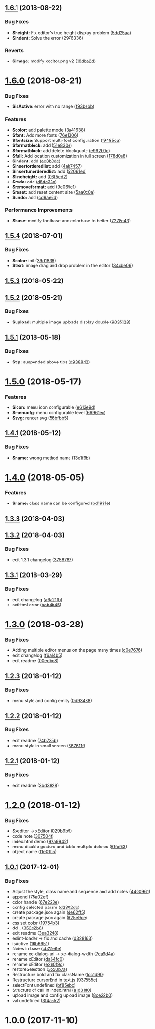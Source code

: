 <a name="1.6.1"></a>
## [1.6.1](https://github.com/iq9891/xEditor/compare/v1.6.0...v1.6.1) (2018-08-22)


### Bug Fixes

* **$height:** Fix editor's true height display problem ([5dd25aa](https://github.com/iq9891/xEditor/commit/5dd25aa))
* **$indent:** Solve the error ([2976336](https://github.com/iq9891/xEditor/commit/2976336))


### Reverts

* **$image:** modify xeditor.png v2 ([18dba2d](https://github.com/iq9891/xEditor/commit/18dba2d))



<a name="1.6.0"></a>
# [1.6.0](https://github.com/iq9891/xEditor/compare/v1.5.4...v1.6.0) (2018-08-21)


### Bug Fixes

* **$isActive:** error with no range ([f93bebb](https://github.com/iq9891/xEditor/commit/f93bebb))


### Features

* **$color:** add palette mode ([3a41638](https://github.com/iq9891/xEditor/commit/3a41638))
* **$font:** Add more fonts ([76e1306](https://github.com/iq9891/xEditor/commit/76e1306))
* **$fontsize:** Support multi-font configuration ([f9485ca](https://github.com/iq9891/xEditor/commit/f9485ca))
* **$formatblock:** add ([51e830e](https://github.com/iq9891/xEditor/commit/51e830e))
* **$formatblock:** add delete blockquote ([e992b0c](https://github.com/iq9891/xEditor/commit/e992b0c))
* **$full:** Add location customization in full screen ([178d0a8](https://github.com/iq9891/xEditor/commit/178d0a8))
* **$indent:** add ([ac3b9de](https://github.com/iq9891/xEditor/commit/ac3b9de))
* **$insertorderedlist:** add ([4ab7457](https://github.com/iq9891/xEditor/commit/4ab7457))
* **$insertunorderedlist:** add ([52061ed](https://github.com/iq9891/xEditor/commit/52061ed))
* **$lineheight:** add ([06f5ed2](https://github.com/iq9891/xEditor/commit/06f5ed2))
* **$redo:** add ([d5dc33c](https://github.com/iq9891/xEditor/commit/d5dc33c))
* **$removeformat:** add ([9c065c1](https://github.com/iq9891/xEditor/commit/9c065c1))
* **$reset:** add reset content size ([5aa0c0a](https://github.com/iq9891/xEditor/commit/5aa0c0a))
* **$undo:** add ([cd9ae6d](https://github.com/iq9891/xEditor/commit/cd9ae6d))


### Performance Improvements

* **$base:** modify fontbase and colorbase to better ([7278c43](https://github.com/iq9891/xEditor/commit/7278c43))



<a name="1.5.4"></a>
## [1.5.4](https://github.com/iq9891/xEditor/compare/v1.5.3...v1.5.4) (2018-07-01)


### Bug Fixes

* **$color:** init ([39d1836](https://github.com/iq9891/xEditor/commit/39d1836))
* **$text:** image drag and drop problem in the editor ([34cbe06](https://github.com/iq9891/xEditor/commit/34cbe06))



<a name="1.5.3"></a>
## [1.5.3](https://github.com/iq9891/xEditor/compare/v1.5.2...v1.5.3) (2018-05-22)



<a name="1.5.2"></a>
## [1.5.2](https://github.com/iq9891/xEditor/compare/v1.5.1...v1.5.2) (2018-05-21)


### Bug Fixes

* **$upload:** multiple image uploads display double ([9035128](https://github.com/iq9891/xEditor/commit/9035128))



<a name="1.5.1"></a>
## [1.5.1](https://github.com/iq9891/xEditor/compare/v1.5.0...v1.5.1) (2018-05-18)


### Bug Fixes

* **$tip:** suspended above tips ([d938842](https://github.com/iq9891/xEditor/commit/d938842))



<a name="1.5.0"></a>
# [1.5.0](https://github.com/iq9891/xEditor/compare/v1.4.1...v1.5.0) (2018-05-17)


### Features

* **$icon:** menu icon configurable ([e613e9d](https://github.com/iq9891/xEditor/commit/e613e9d))
* **$menucfg:** menu configurable level ([66961ec](https://github.com/iq9891/xEditor/commit/66961ec))
* **$svg:** render svg ([56bfbb5](https://github.com/iq9891/xEditor/commit/56bfbb5))



<a name="1.4.1"></a>
## [1.4.1](https://github.com/iq9891/xEditor/compare/v1.4.0...v1.4.1) (2018-05-12)


### Bug Fixes

* **$name:** wrong method name ([13e1f9b](https://github.com/iq9891/xEditor/commit/13e1f9b))



<a name="1.4.0"></a>
# [1.4.0](https://github.com/iq9891/xEditor/compare/v1.3.3...v1.4.0) (2018-05-05)


### Features

* **$name:** class name can be configured ([bd1931e](https://github.com/iq9891/xEditor/commit/bd1931e))



<a name="1.3.3"></a>
## [1.3.3](https://github.com/iq9891/xEditor/compare/v1.3.2...v1.3.3) (2018-04-03)



<a name="1.3.2"></a>
## [1.3.2](https://github.com/iq9891/xEditor/compare/v1.3.1...v1.3.2) (2018-04-03)


### Bug Fixes

* edit 1.3.1 changelog ([3758787](https://github.com/iq9891/xEditor/commit/3758787))



<a name="1.3.1"></a>
## [1.3.1](https://github.com/iq9891/xEditor/compare/v1.3.0...v1.3.1) (2018-03-29)


### Bug Fixes

* edit changelog ([a6a21fb](https://github.com/iq9891/xEditor/commit/a6a21fb))
* setHtml error ([bab4b45](https://github.com/iq9891/xEditor/commit/bab4b45))



<a name="1.3.0"></a>
# [1.3.0](https://github.com/iq9891/xEditor/compare/v1.2.3...v1.3.0) (2018-03-28)


### Bug Fixes

* Adding multiple editor menus on the page many times ([c0e7676](https://github.com/iq9891/xEditor/commit/c0e7676))
* edit changelog ([f6a14b5](https://github.com/iq9891/xEditor/commit/f6a14b5))
* edit readme ([00edbc8](https://github.com/iq9891/xEditor/commit/00edbc8))



<a name="1.2.3"></a>
## [1.2.3](https://github.com/iq9891/xEditor/compare/v1.2.2...v1.2.3) (2018-01-12)


### Bug Fixes

* menu style and config emity ([0d93438](https://github.com/iq9891/xEditor/commit/0d93438))



<a name="1.2.2"></a>
## [1.2.2](https://github.com/iq9891/xEditor/compare/v1.2.1...v1.2.2) (2018-01-12)


### Bug Fixes

* edit readme ([74b735b](https://github.com/iq9891/xEditor/commit/74b735b))
* menu style in small screen ([667611f](https://github.com/iq9891/xEditor/commit/667611f))



<a name="1.2.1"></a>
## [1.2.1](https://github.com/iq9891/xEditor/compare/v1.2.0...v1.2.1) (2018-01-12)


### Bug Fixes

* edit readme ([3bd3828](https://github.com/iq9891/xEditor/commit/3bd3828))



<a name="1.2.0"></a>
# [1.2.0](https://github.com/iq9891/xEditor/compare/1.1.0...v1.2.0) (2018-01-12)


### Bug Fixes

* $xeditor -> xEditor ([029b9b9](https://github.com/iq9891/xEditor/commit/029b9b9))
* code note ([307504f](https://github.com/iq9891/xEditor/commit/307504f))
* index.html demo ([92a9942](https://github.com/iq9891/xEditor/commit/92a9942))
* menu disable gesture and table multiple deletes ([6ffef53](https://github.com/iq9891/xEditor/commit/6ffef53))
* object name ([f1e01b5](https://github.com/iq9891/xEditor/commit/f1e01b5))



<a name="1.0.1"></a>
## [1.0.1](https://github.com/iq9891/xEditor/compare/1.0.0...1.0.1) (2017-12-01)


### Bug Fixes

* Adjust the style, class name and sequence and add notes ([4400961](https://github.com/iq9891/xEditor/commit/4400961))
* append ([75a02ef](https://github.com/iq9891/xEditor/commit/75a02ef))
* color handle ([67e223e](https://github.com/iq9891/xEditor/commit/67e223e))
* config selected param ([d2302dc](https://github.com/iq9891/xEditor/commit/d2302dc))
* create package.json again ([de62ff5](https://github.com/iq9891/xEditor/commit/de62ff5))
* create package.json again ([625e9ce](https://github.com/iq9891/xEditor/commit/625e9ce))
* css set color ([19754b3](https://github.com/iq9891/xEditor/commit/19754b3))
* del , ([352c2b6](https://github.com/iq9891/xEditor/commit/352c2b6))
* edit readme ([3ea3248](https://github.com/iq9891/xEditor/commit/3ea3248))
* eslint-loader -> fix and cache ([d328163](https://github.com/iq9891/xEditor/commit/d328163))
* isActive ([16b6651](https://github.com/iq9891/xEditor/commit/16b6651))
* Notes in base ([cb75e6e](https://github.com/iq9891/xEditor/commit/cb75e6e))
* rename xe-dialog-url -> xe-dialog-width ([7ea9d4a](https://github.com/iq9891/xEditor/commit/7ea9d4a))
* rename xEditor ([da64fc0](https://github.com/iq9891/xEditor/commit/da64fc0))
* rename xEditor ([e260f9c](https://github.com/iq9891/xEditor/commit/e260f9c))
* restoreSelection ([3550b7a](https://github.com/iq9891/xEditor/commit/3550b7a))
* Restructure bold and fix className ([1cc1d90](https://github.com/iq9891/xEditor/commit/1cc1d90))
* Restructure cursorEnd in text.js ([937555c](https://github.com/iq9891/xEditor/commit/937555c))
* selectFont undefined ([bf85ebc](https://github.com/iq9891/xEditor/commit/bf85ebc))
* Structure of call in index.html ([a1631d0](https://github.com/iq9891/xEditor/commit/a1631d0))
* upload image and config upload image ([8ce22b0](https://github.com/iq9891/xEditor/commit/8ce22b0))
* val undefined ([3f4a552](https://github.com/iq9891/xEditor/commit/3f4a552))



<a name="1.0.0"></a>
# 1.0.0 (2017-11-10)
